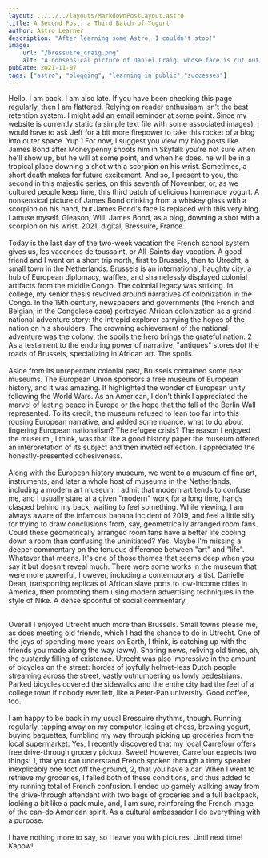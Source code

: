 ```yaml
---
layout: ../../../layouts/MarkdownPostLayout.astro
title: A Second Post, a Third Batch of Yogurt 
author: Astro Learner
description: "After learning some Astro, I couldn't stop!"
image: 
    url: "/bressuire_craig.png"
    alt: "A nonsensical picture of Daniel Craig, whose face is cut out and replaced with a blog screen capture, drinking in a scene from Skyfall."
pubDate: 2021-11-07
tags: ["astro", "blogging", "learning in public","successes"]
---
```


Hello. I am back. I am also late. If you have been checking this page regularly, then I am flattered. Relying on reader enthusiasm isn't the best retention system. I might add an email reminder at some point. Since my website is currently static (a simple text file with some associated images), I would have to ask Jeff for a bit more firepower to take this rocket of a blog into outer space. Yup.1 For now, I suggest you view my blog posts like James Bond after Moneypenny shoots him in Skyfall: you're not sure when he'll show up, but he will at some point, and when he does, he will be in a tropical place downing a shot with a scorpion on his wrist. Sometimes, a short death makes for future excitement. And so, I present to you, the second in this majestic series, on this seventh of November, or, as we cultured people keep time, this third batch of delicious homemade yogurt.
A nonsensical picture of James Bond drinking from a whiskey glass with a scorpion on his hand, but James Bond's face is replaced with this very blog. I amuse myself.
Gleason, Will. James Bond, as a blog, downing a shot with a scorpion on his wrist. 2021, digital, Bressuire, France. 
<br>
<br>
Today is the last day of the two-week vacation the French school system gives us, les vacances de toussaint, or All-Saints day vacation. A good friend and I went on a short trip north, first to Brussels, then to Utrecht, a small town in the Netherlands. Brussels is an international, haughty city, a hub of European diplomacy, waffles, and shamelessly displayed colonial artifacts from the middle Congo. The colonial legacy was striking. In college, my senior thesis revolved around narratives of colonization in the Congo. In the 19th century, newspapers and governments (the French and Belgian, in the Congolese case) portrayed African colonization as a grand national adventure story: the intrepid explorer carrying the hopes of the nation on his shoulders. The crowning achievement of the national adventure was the colony, the spoils the hero brings the grateful nation. 2 As a testament to the enduring power of narrative, "antiques" stores dot the roads of Brussels, specializing in African art. The spoils.
<br>
<br>
Aside from its unrepentant colonial past, Brussels contained some neat museums. The European Union sponsors a free museum of European history, and it was amazing. It highlighted the wonder of European unity following the World Wars. As an American, I don't think I appreciated the marvel of lasting peace in Europe or the hope that the fall of the Berlin Wall represented. To its credit, the museum refused to lean too far into this rousing European narrative, and added some nuance: what to do about lingering European nationalism? The refugee crisis? The reason I enjoyed the museum , I think, was that like a good history paper the museum offered an interpretation of its subject and then invited reflection. I appreciated the honestly-presented cohesiveness.
<br>
<br>
Along with the European history museum, we went to a museum of fine art, instruments, and later a whole host of museums in the Netherlands, including a modern art museum. I admit that modern art tends to confuse me, and I usually stare at a given "modern" work for a long time, hands clasped behind my back, waiting to feel something. While viewing, I am always aware of the infamous banana incident of 2019, and feel a little silly for trying to draw conclusions from, say, geometrically arranged room fans. Could these geometrically arranged room fans have a better life cooling down a room than confusing the uninitiated? Yes. Maybe I'm missing a deeper commentary on the tenuous difference between "art" and "life". Whatever that means. It's one of those themes that seems deep when you say it but doesn't reveal much. There were some works in the museum that were more powerful, however, including a contemporary artist, Danielle Dean, transporting replicas of African slave ports to low-income cities in America, then promoting them using modern advertising techniques in the style of Nike. A dense spoonful of social commentary.
<br>
<br>

Overall I enjoyed Utrecht much more than Brussels. Small towns please me, as does meeting old friends, which I had the chance to do in Utrecht. One of the joys of spending more years on Earth, I think, is catching up with the friends you made along the way (aww). Sharing news, reliving old times, ah, the custardy filling of existence. Utrecht was also impressive in the amount of bicycles on the street: hordes of joyfully helmet-less Dutch people streaming across the street, vastly outnumbering us lowly pedestrians. Parked bicycles covered the sidewalks and the entire city had the feel of a college town if nobody ever left, like a Peter-Pan university. Good coffee, too.
<br>
<br>
I am happy to be back in my usual Bressuire rhythms, though. Running regularly, tapping away on my computer, losing at chess, brewing yogurt, buying baguettes, fumbling my way through picking up groceries from the local supermarket. Yes, I recently discovered that my local Carrefour offers free drive-through grocery pickup. Sweet! However, Carrefour expects two things: 1, that you can understand French spoken through a tinny speaker inexplicably one foot off the ground, 2, that you have a car. When I went to retrieve my groceries, I failed both of these conditions, and thus added to my running total of French confusion. I ended up gamely walking away from the drive-through attendant with two bags of groceries and a full backpack, looking a bit like a pack mule, and, I am sure, reinforcing the French image of the can-do American spirit. As a cultural ambassador I do everything with a purpose.
<br>
<br>
I have nothing more to say, so I leave you with pictures. Until next time! Kapow! 
